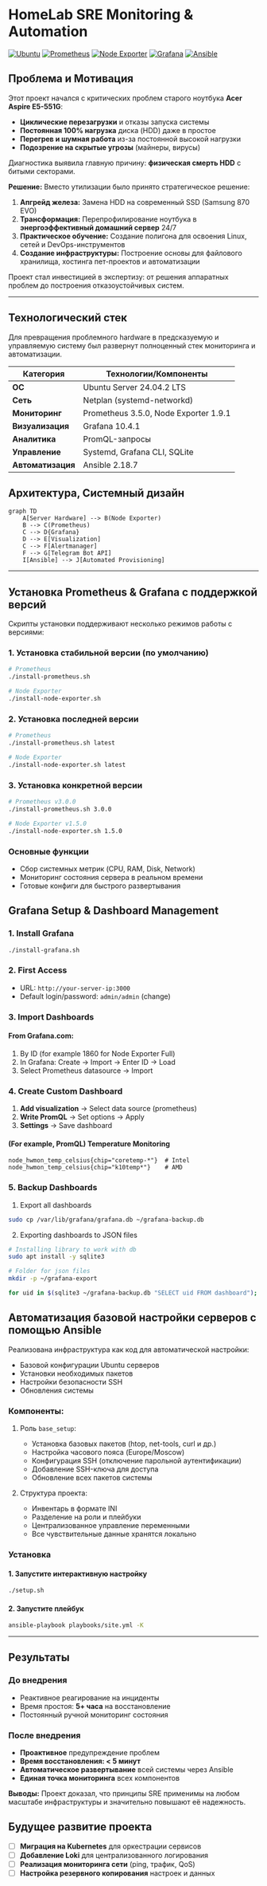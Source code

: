 # HomeLab SRE Monitoring & Automation

[![Ubuntu](https://img.shields.io/badge/Ubuntu-E86341?style=for-the-badge&logo=ubuntu&logoColor=white)](https://ubuntu.com/)
[![Prometheus](https://img.shields.io/badge/Prometheus-E6522C?style=for-the-badge&logo=prometheus&logoColor=white)](https://prometheus.io/)
[![Node Exporter](https://img.shields.io/badge/Node_Exporter-FDBC02?style=for-the-badge&logo=prometheus&logoColor=white)](https://github.com/prometheus/node_exporter)
[![Grafana](https://img.shields.io/badge/Grafana-F46800?style=for-the-badge&logo=grafana&logoColor=F46800&color=white)](https://grafana.com)
[![Ansible](https://img.shields.io/badge/Ansible-EE0000?style=for-the-badge&logo=ansible&logoColor=white)](https://www.ansible.com/)

## Проблема и Мотивация

Этот проект начался с критических проблем старого ноутбука **Acer Aspire E5-551G**:

-   **Циклические перезагрузки** и отказы запуска системы
-   **Постоянная 100% нагрузка** диска (HDD) даже в простое
-   **Перегрев и шумная работа** из-за постоянной высокой нагрузки
-   **Подозрение на скрытые угрозы** (майнеры, вирусы)

Диагностика выявила главную причину: **физическая смерть HDD** с битыми секторами.

**Решение:**
Вместо утилизации было принято стратегическое решение:
1.  **Апгрейд железа:** Замена HDD на современный SSD (Samsung 870 EVO)
2.  **Трансформация:** Перепрофилирование ноутбука в **энергоэффективный домашний сервер** 24/7
3.  **Практическое обучение:** Создание полигона для освоения Linux, сетей и DevOps-инструментов
4.  **Создание инфраструктуры:** Построение основы для файлового хранилища, хостинга пет-проектов и автоматизации

Проект стал инвестицией в экспертизу: от решения аппаратных проблем до построения отказоустойчивых систем.

---

## Технологический стек

Для превращения проблемного hardware в предсказуемую и управляемую систему был развернут полноценный стек мониторинга и автоматизации.

| Категория         | Технологии/Компоненты                  |
|-------------------|----------------------------------------|
| **ОС**            | Ubuntu Server 24.04.2 LTS              |
| **Сеть**          | Netplan (systemd-networkd)             |
| **Мониторинг**    | Prometheus 3.5.0, Node Exporter 1.9.1  |
| **Визуализация**  | Grafana 10.4.1                         |
| **Аналитика**     | PromQL-запросы                         |
| **Управление**    | Systemd, Grafana CLI, SQLite           |
| **Автоматизация** | Ansible 2.18.7                         |

## Архитектура, Системный дизайн
```mermaid
graph TD
    A[Server Hardware] --> B(Node Exporter)
    B --> C(Prometheus)
    C --> D{Grafana}
    D --> E[Visualization]
    C --> F[Alertmanager]
    F --> G[Telegram Bot API]
    I[Ansible] --> J[Automated Provisioning]
```

---

## Установка Prometheus & Grafana с поддержкой версий

Скрипты установки поддерживают несколько режимов работы с версиями:

### 1. Установка стабильной версии (по умолчанию)
```bash
# Prometheus
./install-prometheus.sh

# Node Exporter
./install-node-exporter.sh
```

### 2. Установка последней версии
```bash
# Prometheus
./install-prometheus.sh latest

# Node Exporter
./install-node-exporter.sh latest
```

### 3. Установка конкретной версии
```bash
# Prometheus v3.0.0
./install-prometheus.sh 3.0.0

# Node Exporter v1.5.0
./install-node-exporter.sh 1.5.0
```

### Основные функции
- Сбор системных метрик (CPU, RAM, Disk, Network)
- Мониторинг состояния сервера в реальном времени
- Готовые конфиги для быстрого развертывания

## Grafana Setup & Dashboard Management

### 1. Install Grafana
```bash
./install-grafana.sh
```

### 2. First Access
- URL: `http://your-server-ip:3000`
- Default login/password: `admin/admin` (change)

### 3. Import Dashboards
#### From Grafana.com:
1. By ID (for example 1860 for Node Exporter Full)
2. In Grafana: Create → Import → Enter ID → Load
3. Select Prometheus datasource → Import

### 4. Create Custom Dashboard
1. **Add visualization** → Select data source (prometheus)
2. **Write PromQL** → Set options → Apply
3. **Settings** → Save dashboard

#### (For example, PromQL) Temperature Monitoring
```promql
node_hwmon_temp_celsius{chip="coretemp-*"}  # Intel
node_hwmon_temp_celsius{chip="k10temp*"}    # AMD
```

### 5. Backup Dashboards
1. Export all dashboards
```bash
sudo cp /var/lib/grafana/grafana.db ~/grafana-backup.db
```
2. Exporting dashboards to JSON files
```bash
# Installing library to work with db
sudo apt install -y sqlite3

# Folder for json files
mkdir -p ~/grafana-export

for uid in $(sqlite3 ~/grafana-backup.db "SELECT uid FROM dashboard"); do data=$(sqlite3 ~/grafana-backup.db "SELECT data FROM dashboard WHERE uid = '$uid'"); echo "$data" > ~/grafana-export/"${uid}".json; done
```


## Автоматизация базовой настройки серверов с помощью Ansible

Реализована инфраструктура как код для автоматической настройки:
- Базовой конфигурации Ubuntu серверов
- Установки необходимых пакетов
- Настройки безопасности SSH
- Обновления системы

### Компоненты:
1. Роль `base_setup`:
   - Установка базовых пакетов (htop, net-tools, curl и др.)
   - Настройка часового пояса (Europe/Moscow)
   - Конфигурация SSH (отключение парольной аутентификации)
   - Добавление SSH-ключа для доступа
   - Обновление всех пакетов системы

2. Структура проекта:
   - Инвентарь в формате INI
   - Разделение на роли и плейбуки
   - Централизованное управление переменными
   - Все чувствительные данные хранятся локально

### Установка
#### 1. Запустите интерактивную настройку
```bash
./setup.sh
```
#### 2. Запустите плейбук
```bash
ansible-playbook playbooks/site.yml -K
```

---

## Результаты

### До внедрения
- Реактивное реагирование на инциденты
- Время простоя: **5+ часа** на восстановление
- Постоянный ручной мониторинг состояния

### После внедрения
- **Проактивное** предупреждение проблем
- **Время восстановления: < 5 минут**
- **Автоматическое развертывание** всей системы через Ansible
- **Единая точка мониторинга** всех компонентов

**Выводы:** Проект доказал, что принципы SRE применимы на любом масштабе инфраструктуры и значительно повышают её надежность.

## Будущее развитие проекта

- [ ] **Миграция на Kubernetes** для оркестрации сервисов
- [ ] **Добавление Loki** для централизованного логирования
- [ ] **Реализация мониторинга сети** (ping, трафик, QoS)
- [ ] **Настройка резервного копирования** настроек и данных
